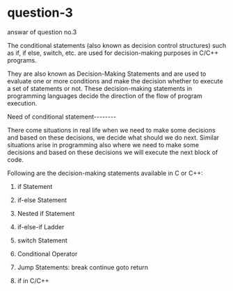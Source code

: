 # question-3
answar of question no.3

The conditional statements (also known as decision control structures) such as if, if else, switch, etc. are used for decision-making purposes in C/C++ programs.

They are also known as Decision-Making Statements and are used to evaluate one or more conditions and make the decision whether to execute a set of statements or not. These decision-making statements in programming languages decide the direction of the flow of program execution.

Need of conditional statement--------

There come situations in real life when we need to make some decisions and based on these decisions, we decide what should we do next. Similar situations arise in programming also where we need to make some decisions and based on these decisions we will execute the next block of code.

Following are the decision-making statements available in C or C++:

1. if Statement
2. if-else Statement
3. Nested if Statement
4. if-else-if Ladder
5. switch Statement
6. Conditional Operator
7. Jump Statements: 
break
continue
goto
return

1. if in C/C++


